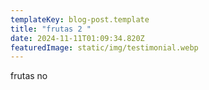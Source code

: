 ```yaml
---
templateKey: blog-post.template
title: "frutas 2 "
date: 2024-11-11T01:09:34.820Z
featuredImage: static/img/testimonial.webp
---
```

f﻿rutas no